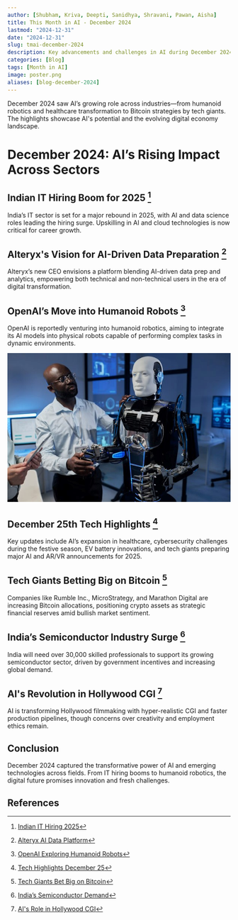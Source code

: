 ```yaml
---
author: [Shubham, Kriva, Deepti, Sanidhya, Shravani, Pawan, Aisha]
title: This Month in AI - December 2024
lastmod: "2024-12-31"
date: "2024-12-31"
slug: tmai-december-2024
description: Key advancements and challenges in AI during December 2024.
categories: [Blog]
tags: [Month in AI]
image: poster.png
aliases: [blog-december-2024]
---
```


December 2024 saw AI’s growing role across industries—from humanoid robotics and healthcare transformation to Bitcoin strategies by tech giants. The highlights showcase AI's potential and the evolving digital economy landscape.

# December 2024: AI’s Rising Impact Across Sectors

## Indian IT Hiring Boom for 2025 [^1]
India’s IT sector is set for a major rebound in 2025, with AI and data science roles leading the hiring surge. Upskilling in AI and cloud technologies is now critical for career growth.


## Alteryx's Vision for AI-Driven Data Preparation [^2]
Alteryx’s new CEO envisions a platform blending AI-driven data prep and analytics, empowering both technical and non-technical users in the era of digital transformation.


## OpenAI’s Move into Humanoid Robots [^3]
OpenAI is reportedly venturing into humanoid robotics, aiming to integrate its AI models into physical robots capable of performing complex tasks in dynamic environments.

![OpenAI Robots](openai_robots.png)

## December 25th Tech Highlights [^4]
Key updates include AI’s expansion in healthcare, cybersecurity challenges during the festive season, EV battery innovations, and tech giants preparing major AI and AR/VR announcements for 2025.



## Tech Giants Betting Big on Bitcoin [^5]
Companies like Rumble Inc., MicroStrategy, and Marathon Digital are increasing Bitcoin allocations, positioning crypto assets as strategic financial reserves amid bullish market sentiment.



## India’s Semiconductor Industry Surge [^6]
India will need over 30,000 skilled professionals to support its growing semiconductor sector, driven by government incentives and increasing global demand.



## AI's Revolution in Hollywood CGI [^7]
AI is transforming Hollywood filmmaking with hyper-realistic CGI and faster production pipelines, though concerns over creativity and employment ethics remain.


## Conclusion
December 2024 captured the transformative power of AI and emerging technologies across fields. From IT hiring booms to humanoid robotics, the digital future promises innovation and fresh challenges.

## References
[^1]: [Indian IT Hiring 2025](https://economictimes.indiatimes.com/jobs/hr-policies-trends/indian-it-hiring-2025-promises-rebound-ai/data-science-roles-to-dominate-job-market/articleshow/116619527.cms?from=mdr)

[^2]: [Alteryx AI Data Platform](https://www.techtarget.com/searchbusinessanalytics/news/366617637/New-Alteryx-CEO-sees-platform-as-the-canvas-for-AI-prep)

[^3]: [OpenAI Exploring Humanoid Robots](https://www.financialexpress.com/life/technology-openai-might-enter-the-humanoid-robot-heres-all-we-know-3700828/)

[^4]: [Tech Highlights December 25](https://www.livemint.com/technology/latest-technology-news-today-on-december-25-2024-live-updates-11735084814000.html)

[^5]: [Tech Giants Bet Big on Bitcoin](http://www.globenewswire.com/news-release/2024/12/26/3001955/0/en/Tech-Companies-Embracing-Bitcoin-Treasuries-as-a-Strategic-Asset-as-Market-Heats-up-Heading-into-2025.html)

[^6]: [India’s Semiconductor Demand](https://timesofindia.indiatimes.com/city/ahmedabad/indias-semiconductor-sector-will-need-over-30k-trained-personnel/articleshow/116481382.cms)

[^7]: [AI's Role in Hollywood CGI](https://www.nytimes.com/2024/11/01/magazine/ai-hollywood-movies-cgi.html)

